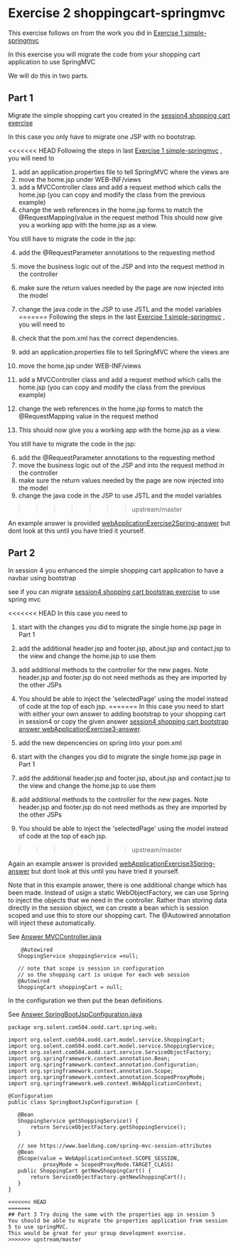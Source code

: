 # Exercise 2 shoppingcart-springmvc

This exercise follows on from the work you did in  [Exercise 1 simple-springmvc](../../session6/simple-springmvc) 

In this exercise you will migrate the code from your shopping cart application to use SpringMVC

We will do this in two parts.

## Part 1
Migrate the simple shopping cart you created in the [session4 shopping cart exercise](../../session4/shoppingcart) 

In this case you only have to migrate one JSP with no bootstrap.

<<<<<<< HEAD
Following the steps in last [Exercise 1 simple-springmvc](../../session6/simple-springmvc) , you will need to

1. add an application.properties file to tell SpringMVC where the views are
2. move the home.jsp under WEB-INF/views
2. add a MVCController class and add a request method which calls the home.jsp (you can copy and modify the class from the previous example)
3. change the web references in the home.jsp forms to match the @RequestMapping(value in the request method
This should now give you a working app with the home.jsp as a view. 

You still have to migrate the code in the jsp:

4. add the @RequestParameter annotations to the requesting method
5. move the business logic out of the JSP and into the request method in the controller
6. make sure the return values needed by the page are now injected into the model
7. change the java code in the JSP to use JSTL and the model variables
=======
Following the steps in the last [Exercise 1 simple-springmvc](../../session6/simple-springmvc) , you will need to

1. check that the pom.xml has the correct dependencies.
2. add an application.properties file to tell SpringMVC where the views are
3. move the home.jsp under WEB-INF/views
4. add a MVCController class and add a request method which calls the home.jsp (you can copy and modify the class from the previous example)
5. change the web references in the home.jsp forms to match the @RequestMapping value in the request method
6. This should now give you a working app with the home.jsp as a view. 

You still have to migrate the code in the jsp:

6. add the @RequestParameter annotations to the requesting method
7. move the business logic out of the JSP and into the request method in the controller
8. make sure the return values needed by the page are now injected into the model
9. change the java code in the JSP to use JSTL and the model variables
>>>>>>> upstream/master


An example answer is provided [webApplicationExercise2Spring-answer](../shoppingcart-springmvc/webApplicationExercise2Spring-answer/ )
 but dont look at this until you have tried it yourself.


## Part 2
In session 4 you enhanced the simple shopping cart application to have a navbar using bootstrap 

see if you can migrate [session4 shopping cart bootstrap exercise](../../session4/shoppingcart-bootstrap) to use spring mvc

<<<<<<< HEAD
In this case you need to 
1. start with the changes you did to migrate the single home.jsp page in Part 1
2. add the additional header.jsp and footer.jsp, about.jsp and contact.jsp to the view and change the home.jsp to use them
3. add additional methods to the controller for the new pages. Note header.jsp and footer.jsp do not need methods as they are imported by the other JSPs
4. You should be able to inject the 'selectedPage' using the model instead of code at the top of each jsp.
=======
In this case you need to start with either your own answer to adding bootstrap to your shopping cart in session4 or copy the given answer 
[session4 shopping cart bootstrap answer webApplicationExercise3-answer](../../session4/shoppingcart-bootstrap/webApplicationExercise3-answer).

1. add the new depencencies on spring into your pom.xml
2. start with the changes you did to migrate the single home.jsp page in Part 1
3. add the additional header.jsp and footer.jsp, about.jsp and contact.jsp to the view and change the home.jsp to use them
4. add additional methods to the controller for the new pages. Note header.jsp and footer.jsp do not need methods as they are imported by the other JSPs
5. You should be able to inject the 'selectedPage' using the model instead of code at the top of each jsp.
>>>>>>> upstream/master

Again an example answer is provided [webApplicationExercise3Spring-answer](../shoppingcart-springmvc/webApplicationExercise3Spring-answer/ )
 but dont look at this until you have tried it yourself.
 
 Note that in this example answer, there is one additional change which has been made. 
 Instead of usign a static WebObjectFactory, we can use Spring to inject the objects that we need in the controller.
 Rather than storing data directly in the session object, we can create a bean which is session scoped and use this to store our shopping cart.
 The @Autowired annotation will inject these automatically.
 
 See [Answer MVCController.java](../shoppingcart-springmvc/webApplicationExercise3Spring-answer/web/src/main/java/org/solent/com504/oodd/cart/spring/web/MVCController.java )
 
 ```
     @Autowired
    ShoppingService shoppingService =null;
    
    // note that scope is session in configuration
    // so the shopping cart is unique for each web session
    @Autowired
    ShoppingCart shoppingCart = null;
 ```
In the configuration we then put the bean definitions.
 
 See [Answer SpringBootJspConfiguration.java](../shoppingcart-springmvc/webApplicationExercise3Spring-answer/web/src/main/java/org/solent/com504/oodd/cart/spring/web/SpringBootJspConfiguration.java  )

 ```
 package org.solent.com504.oodd.cart.spring.web;

import org.solent.com504.oodd.cart.model.service.ShoppingCart;
import org.solent.com504.oodd.cart.model.service.ShoppingService;
import org.solent.com504.oodd.cart.service.ServiceObjectFactory;
import org.springframework.context.annotation.Bean;
import org.springframework.context.annotation.Configuration;
import org.springframework.context.annotation.Scope;
import org.springframework.context.annotation.ScopedProxyMode;
import org.springframework.web.context.WebApplicationContext;

@Configuration
public class SpringBootJspConfiguration {

    @Bean
    ShoppingService getShoppingService() {
        return ServiceObjectFactory.getShoppingService();
    }

    // see https://www.baeldung.com/spring-mvc-session-attributes
    @Bean
    @Scope(value = WebApplicationContext.SCOPE_SESSION,
            proxyMode = ScopedProxyMode.TARGET_CLASS)
    public ShoppingCart getNewShoppingCart() {
        return ServiceObjectFactory.getNewShoppingCart();
    }
}

<<<<<<< HEAD
=======
## Part 3 Try doing the same with the properties app in session 5
You should be able to migrate the properties application from session 5 to use springMVC. 
This would be great for your group development exercise.
>>>>>>> upstream/master
 
 ```
 
 
 
